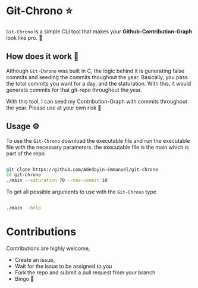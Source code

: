 # Git-Chrono ⭐

`Git-Chrono` is a simple CLI tool that makes your **Github-Contribution-Graph** look like pro. 🚀

## How does it work 🤔

Although `Git-Chrono` was built in C, the logic behind it is generating false commits and seeding the commits thoughout the year. Basically, you pass the total commits you want for a day, and the staturation. With this, it would generate commits for that git-repo throughout the year.

With this tool, I can seed my Contribution-Graph with commits throughout the year. Please use at your own risk 🫵

## Usage ⚙️

To use the `Git-Chrono` download the executable file and run the executable file with the necessary parameters.
the executable file is the main which is part of the repo
```bash

git clone https://github.com/Adedoyin-Emmanuel/git-chrono
cd git-chrono
./main --saturation 70 --max-commit 10

```

To get all possible arguments to use with the `Git-Chrono` type

```bash

./main --help

```

# Contributions

Contributions are highly welcome,

- Create an issue,
- Wait for the issue to be assigned to you
- Fork the repo and submit a pull request from your branch
- Bingo 🚀
